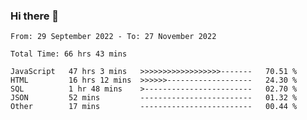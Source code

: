 ### Hi there 👋

<!--START_SECTION:waka-->

```text
From: 29 September 2022 - To: 27 November 2022

Total Time: 66 hrs 43 mins

JavaScript   47 hrs 3 mins   >>>>>>>>>>>>>>>>>>-------   70.51 %
HTML         16 hrs 12 mins  >>>>>>-------------------   24.30 %
SQL          1 hr 48 mins    >------------------------   02.70 %
JSON         52 mins         -------------------------   01.32 %
Other        17 mins         -------------------------   00.44 %
```

<!--END_SECTION:waka-->

<!--
**tranhieu1906/tranhieu1906** is a ✨ _special_ ✨ repository because its `README.md` (this file) appears on your GitHub profile.

Here are some ideas to get you started:

- 🔭 I’m currently working on ...
- 🌱 I’m currently learning ...
- 👯 I’m looking to collaborate on ...
- 🤔 I’m looking for help with ...
- 💬 Ask me about ...
- 📫 How to reach me: ...
- 😄 Pronouns: ...
- ⚡ Fun fact: ...
-->
